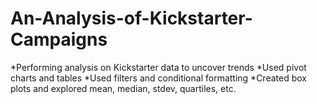 # An-Analysis-of-Kickstarter-Campaigns
*Performing analysis on Kickstarter data to uncover trends
*Used pivot charts and tables
*Used filters and conditional formatting
*Created box plots and explored mean, median, stdev, quartiles, etc.
